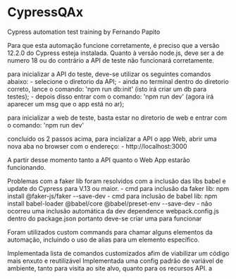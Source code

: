 # CypressQAx
Cypress automation test training by Fernando Papito

Para que esta automação funcione corretamente, é preciso que a versão 12.2.0 do Cypress esteja instalada.
Quanto à versão node.js, deve ser a de numero 18 ou do contrário a API de teste não funcionará corretamente.

para inicializar a API do teste, deve-se utilizar os seguintes comandos abaixo:
    - selecione o diretorio da API;
    - ainda no terminal dentro do diretorio correto, lance o comando: 'npm run db:init' (isto irá criar um db para testes);
    - depois disso entrar com o comando: 'npm run dev' (agora irá aparecer um msg que o app está no ar);

para inicializar a web de teste, basta estar no diretorio de web e entrar com o comando: 'npm run dev'

concluido os 2 passos acima, para incializar a API o app Web, abrir uma nova aba no browser com o endereço: 
    - http://localhost:3000

A partir desse momento tanto a API quanto o Web App estarão funcionando.

Problemas com a faker lib foram resolvidos com a inclusão das libs babel e update do Cypress para V.13 ou maior.
    - cmd para inclusão da faker lib: npm install @faker-js/faker --save-dev
    - cmd para inclusão de babel lib: npm install babel-loader @babel/core @babel/preset-env --save-dev
    - não ocorreu uma inclusão automática da dev dependence webpack.config.js dentro do package.json portanto deve-se criar uma para funcionar

Foram utilizados custom commands para chamar alguns elementos da automação, incluindo o uso de alias para um elemento específico.

Implementada lista de comandos customizados afim de viabilizar um código mais enxuto e reutilizável
Implementada uma config padrão de variável de ambiente, tanto para visita ao site alvo, quanto para os recursos API.
a